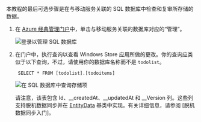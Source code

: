 本教程的最后可选步骤是在与移动服务关联的 SQL 数据库中检查和复审所存储的数据。

1. 在 [Azure 经典管理门户](https://manage.windowsazure.cn/)中，单击与移动服务关联的数据库对应的“管理”。

    ![登录以管理 SQL 数据库](./media/mobile-services-dotnet-backend-view-sql-data/manage-sql-azure-database.png)

2. 在门户中，执行查询以查看 Windows Store 应用所做的更改。你的查询应类似于以下查询，不过，请使用你的数据库名称而不是 <code>todolist</code>。</p>

        SELECT * FROM [todolist].[todoitems]

    ![在 SQL 数据库中查询存储项](./media/mobile-services-dotnet-backend-view-sql-data/sql-azure-query.png)

    请注意，该表包含 Id、\_\_createdAt、\_\_updatedAt 和 \_\_Version 列。这些列支持脱机数据同步并在 [EntityData](http://msdn.microsoft.com/zh-cn/library/microsoft.windowsazure.mobile.service.entitydata.aspx) 基类中实现。有关详细信息，请参阅 [脱机数据同步入门]。

<!---HONumber=Mooncake_0118_2016-->